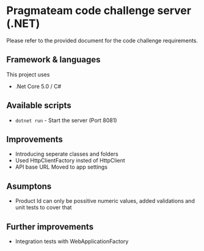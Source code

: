 # Pragmateam code challenge server (.NET)

Please refer to the provided document for the code challenge requirements.

## Framework & languages
This project uses
* .Net Core 5.0 / C#

## Available scripts
- `dotnet run` - Start the server (Port 8081)

## Improvements 
* Introducing seperate classes and folders 
* Used HttpClientFactory insted of HttpClient
* API base URL Moved to app settings

## Asumptons
* Product Id can only be possitive numeric values,  added validations and unit tests to cover that

## Further improvements 
* Integration tests with WebApplicationFactory 

